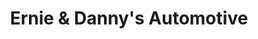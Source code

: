 ---
title: "Ernie & Danny's Automotive"
url: /rodeo/ernie-und-dannys-automotive/
shop: Autowerkstatt
---
